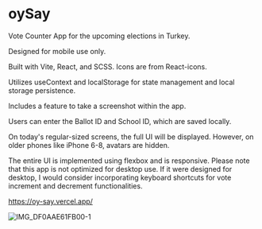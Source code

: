# oySay
Vote Counter App for the upcoming elections in Turkey.

Designed for mobile use only.

Built with Vite, React, and SCSS. Icons are from React-icons.

Utilizes useContext and localStorage for state management and local storage persistence.

Includes a feature to take a screenshot within the app.

Users can enter the Ballot ID and School ID, which are saved locally.

On today's regular-sized screens, the full UI will be displayed. However, on older phones like iPhone 6-8, avatars are hidden.

The entire UI is implemented using flexbox and is responsive. Please note that this app is not optimized for desktop use. If it were designed for desktop, I would consider incorporating keyboard shortcuts for vote increment and decrement functionalities.

https://oy-say.vercel.app/

![IMG_DF0AAE61FB00-1](https://github.com/K2adir/oySay/assets/1120278/5b1be94c-91fe-418d-ab41-8744ee45e58e)
